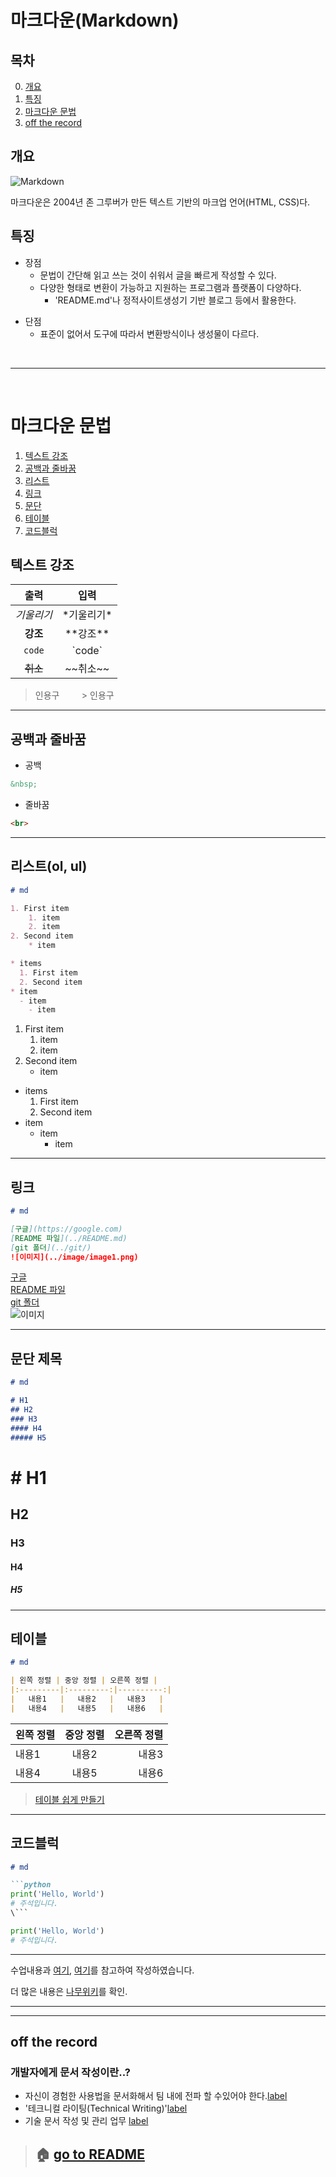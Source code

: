 # 마크다운(Markdown)
## 목차
0. [개요](#개요)
1. [특징](#특징)
2. [마크다운 문법](#마크다운-문법)
3. [off the record]()
## 개요
![Markdown](../image/Markdown.png)

마크다운은 2004년 존 그루버가 만든 텍스트 기반의 마크업 언어(HTML, CSS)다.

## 특징

* 장점
  * 문법이 간단해 읽고 쓰는 것이 쉬워서 글을 빠르게 작성할 수 있다.
  * 다양한 형태로 변환이 가능하고 지원하는 프로그램과 플랫폼이 다양하다.
    * 'README.md'나 정적사이트생성기 기반 블로그 등에서 활용한다.

- 단점
  - 표준이 없어서 도구에 따라서 변환방식이나 생성물이 다르다.

<br>

---
<br>

# 마크다운 문법
1. [텍스트 강조](#텍스트-강조)
2. [공백과 줄바꿈](#공백과-줄바꿈)
3. [리스트](#리스트ol-ul)
4. [링크](#링크)
5. [문단](#문단-제목)
6. [테이블](#테이블)
7. [코드블럭](#코드블럭)

## 텍스트 강조

| 출력 | 입력 |
|:---:|:---:|
| *기울리기* | \*기울리기\* |
| **강조** | \*\*강조\*\* |
| `code` | \`code\` |
| ~~취소~~ | \~~취소\~~ |
>인용구 &nbsp; &nbsp; &nbsp; &nbsp; > 인용구

---
## 공백과 줄바꿈

* 공백

```md
&nbsp;
```

* 줄바꿈

```md
<br>
```

---

## 리스트(ol, ul)

```md
# md

1. First item
    1. item
    2. item
2. Second item
    * item

* items
  1. First item
  2. Second item
* item
  - item
    - item
```

1. First item
    1. item
    2. item
2. Second item
    * item

* items
  1. First item
  2. Second item
* item
  - item
    - item
---

## 링크
```md
# md

[구글](https://google.com)  
[README 파일](../README.md)
[git 폴더](../git/)
![이미지](../image/image1.png) 

```
[구글](https://google.com/)  
[README 파일](../README.md)  
[git 폴더](../git/)  
![이미지](../image/image1.png)  

---

## 문단 제목
```md
# md

# H1
## H2
### H3
#### H4
##### H5
```
# # H1
## H2
### H3
#### H4
##### H5

---

## 테이블


```md
# md

| 왼쪽 정렬 | 중앙 정렬 | 오른쪽 정렬 |
|:---------|:---------:|----------:|
|   내용1   |   내용2   |   내용3   |
|   내용4   |   내용5   |   내용6   |
```

| 왼쪽 정렬 | 중앙 정렬 | 오른쪽 정렬 |
|:---------|:---------:|----------:|
|   내용1   |   내용2   |   내용3   |
|   내용4   |   내용5   |   내용6   |

> [테이블 쉽게 만들기](https://www.tablesgenerator.com/markdown_tables)

---

## 코드블럭

```md
# md

```python  
print('Hello, World')  
# 주석입니다.  
\``` 
```

```python
print('Hello, World')
# 주석입니다.
```




---

수업내용과 [여기](https://www.markdownguide.org/cheat-sheet/), [여기](https://kimasill.tistory.com/entry/MarkDown-%EB%A7%88%ED%81%AC%EB%8B%A4%EC%9A%B4-%EB%AC%B8%EC%84%9C-%EC%9E%91%EC%84%B1%EB%B2%95)를 참고하여 작성하였습니다.

더 많은 내용은 [나무위키](https://namu.wiki/w/%EB%82%98%EB%AC%B4%EC%9C%84%ED%82%A4%3A%EB%AC%B8%EB%B2%95%20%EB%8F%84%EC%9B%80%EB%A7%90)를 확인.

---
---
## off the record

### 개발자에게 문서 작성이란..?

- 자신이 경험한 사용법을 문서화해서 팀 내에 전파 할 수있어야 한다.[label](https://d2.naver.com/news/3435170)
- '테크니컬 라이팅(Technical Writing)'[label](https://developers.google.com/tech-writing)
- 기술 문서 작성 및 관리 업무 [label](https://engineering.linecorp.com/ko/blog/write-the-docs-prague-2018-recap/)

> ## 🏠 [go to README](../README.md)